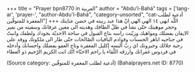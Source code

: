 +++
title = "Prayer bpn8770 in العربية"
author = "Abdu'l-Bahá"
tags = ['lang-ar', 'prayer-', "author-Abdu'l-Bahá", "category-unsorted", "cat-أدعية لطلب المغفرة للمتوفّين"]
+++
اللّه ابهی
۱٤  الهي الهي انّ هذا عبد ربيته في حضن عنايتك وحجر موهبتك حتّی نشأ في ظلّ الطافك وهديته الی معين عرفانك وسقيته من نمير الايقان بفضلك ومواهبك وزيّنت راسه بتاج القبول في ساحة الاحديّة بجودك ولطفك وانبتّ في جناحيه اباهر الحسنات وقوادم الباقيات الصّالحات حتّی طار الی ملكوتك ووفد علی رحبة جلالك وجبروتك اي ربّ ألبسه إكليل المغفرة وتاج العفو بفضلك واحسانك وأدخله في فردوس غفرانك وارزقه اللّقاء يا راحم الاحبّاء انّك انت الكريم الرّحيم ذو العطاء

(Source category: أدعية لطلب المغفرة للمتوفّين)
(Bahaiprayers.net ID: 8770)
